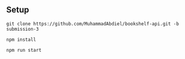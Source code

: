 ## Setup

```
git clone https://github.com/MuhammadAbdiel/bookshelf-api.git -b submission-3
```

```
npm install
```

```
npm run start
```

